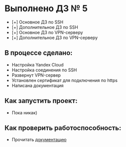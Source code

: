 # Выполнено ДЗ № 5

 - [+] Основное ДЗ по SSH
 - [+] Дополнительное ДЗ по SSH
 - [+] Основное ДЗ по VPN-серверу
 - [+] Дополнительное ДЗ по VPN-серверу

## В процессе сделано:
 - Настройка Yandex Cloud
 - Настройка соединения по SSH
 - Развернут VPN-сервер
 - Установлен сертификат для подключения по https
 - Написана документация

## Как запустить проект:
 - Пока никак)

## Как проверить работоспособность:
 - Прочитать [документацию](/README.md)

